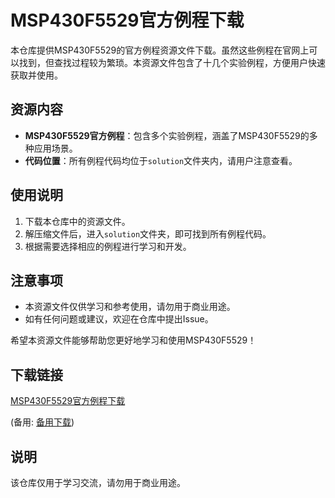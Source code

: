 # MSP430F5529官方例程下载

本仓库提供MSP430F5529的官方例程资源文件下载。虽然这些例程在官网上可以找到，但查找过程较为繁琐。本资源文件包含了十几个实验例程，方便用户快速获取并使用。

## 资源内容

- **MSP430F5529官方例程**：包含多个实验例程，涵盖了MSP430F5529的多种应用场景。
- **代码位置**：所有例程代码均位于`solution`文件夹内，请用户注意查看。

## 使用说明

1. 下载本仓库中的资源文件。
2. 解压缩文件后，进入`solution`文件夹，即可找到所有例程代码。
3. 根据需要选择相应的例程进行学习和开发。

## 注意事项

- 本资源文件仅供学习和参考使用，请勿用于商业用途。
- 如有任何问题或建议，欢迎在仓库中提出Issue。

希望本资源文件能够帮助您更好地学习和使用MSP430F5529！

## 下载链接
[MSP430F5529官方例程下载](https://pan.quark.cn/s/5e6eba9b21b5) 

(备用: [备用下载](https://pan.baidu.com/s/1RT-IPaYo_V5GMxDaU6tsbQ?pwd=pxba))

## 说明

该仓库仅用于学习交流，请勿用于商业用途。
